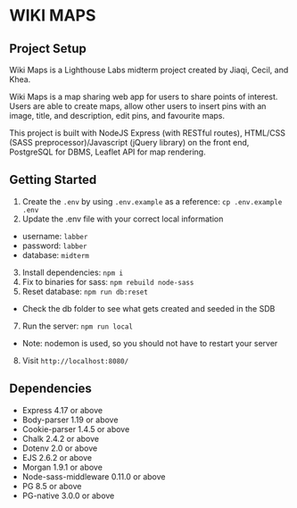 WIKI MAPS
=========

## Project Setup

Wiki Maps is a Lighthouse Labs midterm project created by Jiaqi, Cecil, and Khea. 

Wiki Maps is a map sharing web app for users to share points of interest. Users are able to create maps, allow other users to insert pins with an image, title, and description, edit pins, and favourite maps. 

This project is built with NodeJS Express (with RESTful routes), HTML/CSS (SASS preprocessor)/Javascript (jQuery library) on the front end, PostgreSQL for DBMS, Leaflet API for map rendering.



## Getting Started

1. Create the `.env` by using `.env.example` as a reference: `cp .env.example .env`
2. Update the .env file with your correct local information 
  - username: `labber` 
  - password: `labber` 
  - database: `midterm`
3. Install dependencies: `npm i`
4. Fix to binaries for sass: `npm rebuild node-sass`
5. Reset database: `npm run db:reset`
  - Check the db folder to see what gets created and seeded in the SDB
7. Run the server: `npm run local`
  - Note: nodemon is used, so you should not have to restart your server
8. Visit `http://localhost:8080/`



## Dependencies

 - Express 4.17 or above
 - Body-parser 1.19 or above
 - Cookie-parser 1.4.5 or above
 - Chalk 2.4.2 or above
 - Dotenv 2.0 or above
 - EJS 2.6.2 or above
 - Morgan 1.9.1 or above
 - Node-sass-middleware 0.11.0 or above
 - PG 8.5 or above
 - PG-native 3.0.0 or above 
